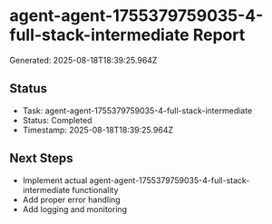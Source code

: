 # agent-agent-1755379759035-4-full-stack-intermediate Report

Generated: 2025-08-18T18:39:25.964Z

## Status
- Task: agent-agent-1755379759035-4-full-stack-intermediate
- Status: Completed
- Timestamp: 2025-08-18T18:39:25.964Z

## Next Steps
- Implement actual agent-agent-1755379759035-4-full-stack-intermediate functionality
- Add proper error handling
- Add logging and monitoring
